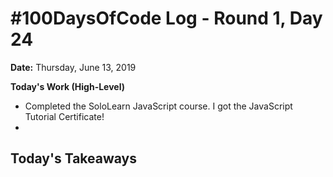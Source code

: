 # #100DaysOfCode Log - Round 1, Day 24

**Date:** Thursday, June 13, 2019


**Today's Work (High-Level)**
- Completed the SoloLearn JavaScript course. I got the JavaScript Tutorial Certificate!
- 

**Today's Takeaways**
- 
